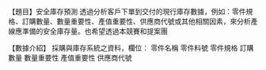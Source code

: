 【題目】安全庫存預測
透過分析客戶下單到交付的現行庫存數據，例如：零件規格、訂購數量、數量重要性、產值重要性、供應商代號或其他相關因素，來分析產線應準備的安全庫存量。也希望透過本競賽和提案團

【數據介紹】
採購與庫存系統之資料，欄位：
零件名稱
零件料號
零件規格
訂購數量
數量重要性
產值重要性
供應商代號

